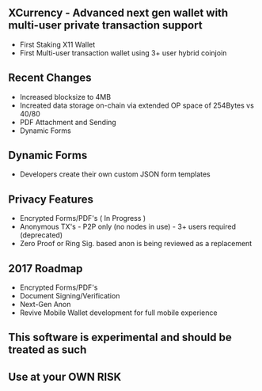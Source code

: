 ## XCurrency - Advanced next gen wallet with multi-user private transaction support
- First Staking X11 Wallet
- First Multi-user transaction wallet using 3+ user hybrid coinjoin

## Recent Changes
- Increased blocksize to 4MB
- Increated data storage on-chain via extended OP space of 254Bytes vs 40/80
- PDF Attachment and Sending
- Dynamic Forms

## Dynamic Forms
- Developers create their own custom JSON form templates

## Privacy Features
- Encrypted Forms/PDF's ( In Progress )
- Anonymous TX's - P2P only (no nodes in use) - 3+ users required (deprecated) 
- Zero Proof or Ring Sig. based anon is being reviewed as a replacement

## 2017 Roadmap
- Encrypted Forms/PDF's
- Document Signing/Verification
- Next-Gen Anon
- Revive Mobile Wallet development for full mobile experience

## This software is experimental and should be treated as such
## Use at your OWN RISK
